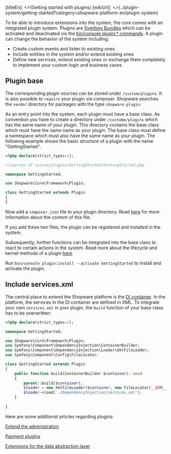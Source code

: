 [titleEn]: <>(Getting started with plugins)
[wikiUrl]: <>(../plugin-system/getting-started?category=shopware-platform-en/plugin-system)

To be able to introduce extensions into the system, the core comes with an integrated plugin system.
Plugins are [Symfony Bundles](https://symfony.com/doc/current/bundles.html) which can be activated and deactivated via the [bin/console plugin:* commands](020-plugin-commands.md).
A plugin can change the behavior of the system including: 
* Create custom events and listen to existing ones
* Include entities in the system and/or extend existing ones
* Define new services, extend existing ones or exchange them completely to implement your custom logic and business cases

## Plugin base
The corresponding plugin sources can be stored under `/custom/plugins`.
It is also possible to `require` your plugin via composer.
Shopware searches the `vendor` directory for packages with the type `shopware-plugin`.

As an entry point into the system, each plugin must have a base class.
As convention you have to create a directory under `/custome/plugins` which has the same name of your plugin.
This directory contains the base class which must have the same name as your plugin.
The base class must define a namespace which must also have the same name as your plugin.
The following example shows the basic structure of a plugin with the name "GettingStarted".

```php
<?php declare(strict_types=1);

//sources of custom/plugins/GettingStarted/GettingStarted.php

namespace GettingStarted;

use Shopware\Core\Framework\Plugin;

class GettingStarted extends Plugin
{
}
```

Now add a `composer.json` file to your plugin directory.
Read [here](050-plugin-information.md) for more information about the content of this file.

If you add these two files, the plugin can be registered and installed in the system.

Subsequently, further functions can be integrated into the base class to react to certain actions in the system.
Read more about the lifecycle and kernel methods of a plugin [here](030-plugin-base-class.md).

Run `bin/console plugin:install --activate GettingStarted` to install and activate the plugin.

## Include services.xml
The central place to extend the Shopware platform is the [DI container](https://symfony.com/doc/current/service_container.html). 
In the platform, the services in the DI container are defined in XML.
To integrate your own `services.xml` in your plugin, the `build` function of your base class has to be overwritten:

```php
<?php declare(strict_types=1);

namespace GettingStarted;

use Shopware\Core\Framework\Plugin;
use Symfony\Component\DependencyInjection\ContainerBuilder;
use Symfony\Component\DependencyInjection\Loader\XmlFileLoader;
use Symfony\Component\Config\FileLocator;

class GettingStarted extends Plugin
{
    public function build(ContainerBuilder $container): void
    {
        parent::build($container);
        $loader = new XmlFileLoader($container, new FileLocator(__DIR__));
        $loader->load('./DependencyInjection/services.xml');
    }
    
}
``` 

Here are some additional articles regarding plugins:

[Extend the administration](../10-administration/01-administration-start-development.md)

[Payment plugins](../50-checkout/70-payment.md)

[Extensions for the data abstraction layer](../20-data-abstraction-layer/4-extensions.md)

